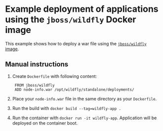 # Example deployment of applications using the `jboss/wildfly` Docker image

This example shows how to deploy a war file using the [`jboss/wildfly` image](https://registry.hub.docker.com/u/jboss/wildfly/).

## Manual instructions

1. Create `Dockerfile` with following content:

        FROM jboss/wildfly
        ADD node-info.war /opt/wildfly/standalone/deployments/
2. Place your `node-info.war` file in the same directory as your `Dockerfile`.
3. Run the build with `docker build --tag=wildfly-app .`
4. Run the container with `docker run -it wildfly-app`. Application will be deployed on the container boot.
